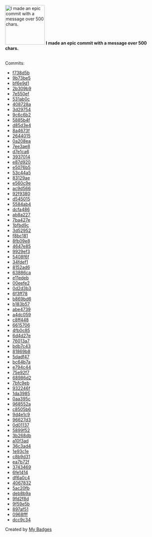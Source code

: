 <img src="https://my-badges.github.io/my-badges/epic-commit.png" alt="I made an epic commit with a message over 500 chars." title="I made an epic commit with a message over 500 chars." width="128">
<strong>I made an epic commit with a message over 500 chars.</strong>
<br><br>

Commits:

- <a href="https://github.com/VatsalSy/CloudPull/commit/f738d5b979e3df4cca9269308ac21babf80fedbc">f738d5b</a>
- <a href="https://github.com/VatsalSy/CloudPull/commit/9b73be5789dc609052f8ba04f549487134ddccb1">9b73be5</a>
- <a href="https://github.com/VatsalSy/CloudPull/commit/bf6e9d1fc884e5ac50ef91637bab273619bea4de">bf6e9d1</a>
- <a href="https://github.com/VatsalSy/CloudPull/commit/2b309b9e9b65da9ea244fbddf3dfbfd201b70008">2b309b9</a>
- <a href="https://github.com/VatsalSy/CloudPull/commit/7e550ef120bd2109fd89af2270fa4d493c6b61c6">7e550ef</a>
- <a href="https://github.com/VatsalSy/battery-batt-control/commit/531ab0c125ab22d19ed1e37d24d720e92a18b3a0">531ab0c</a>
- <a href="https://github.com/VatsalSy/battery-batt-control/commit/408728ae25c1fcf1eae26754f73894c93650fdc5">408728a</a>
- <a href="https://github.com/VatsalSy/battery-batt-control/commit/3d297547ef25b6d23ff180db4e8b13cda3b2b514">3d29754</a>
- <a href="https://github.com/VatsalSy/battery-batt-control/commit/9c6c6b2a2f78be34755b60ff1022d1ce3971f843">9c6c6b2</a>
- <a href="https://github.com/VatsalSy/battery-batt-control/commit/5885b4f28a58c86554e4a94cf6a0df20b55dd407">5885b4f</a>
- <a href="https://github.com/VatsalSy/gruvbox_custom_themes/commit/d85d3e484e650ec56c60bebb406f4aa397d06853">d85d3e4</a>
- <a href="https://github.com/VatsalSy/RemindersSync/commit/8a4673f83dca1d9cffba6fc53237d0da01a381bc">8a4673f</a>
- <a href="https://github.com/VatsalSy/RemindersSync/commit/2644015c2b4390cdfbed6f7fcbabb0c659c0f85c">2644015</a>
- <a href="https://github.com/VatsalSy/RemindersSync/commit/0a208ea7d1c3dc3823baecfa358dfde9e20a1af9">0a208ea</a>
- <a href="https://github.com/VatsalSy/RemindersSync/commit/7ee3ae84f8b3394f44be20bffe29ccda014419d6">7ee3ae8</a>
- <a href="https://github.com/VatsalSy/RemindersSync/commit/d7e1ca6d3ab7cf474aa1aef3448511b276042c3d">d7e1ca6</a>
- <a href="https://github.com/VatsalSy/RemindersSync/commit/39370149ef739e611bf6610a5dbde3ed8991f0c2">3937014</a>
- <a href="https://github.com/VatsalSy/RemindersSync/commit/e87d920f071b739a1d1035f6684cf7b240be9321">e87d920</a>
- <a href="https://github.com/VatsalSy/RemindersSync/commit/e5076b5387a885b0e55231657b10b83823cd72a7">e5076b5</a>
- <a href="https://github.com/VatsalSy/RemindersSync/commit/53c44a513cabce88cf82af7ef2f9dcc9ce4ccc93">53c44a5</a>
- <a href="https://github.com/VatsalSy/RemindersSync/commit/83129ae033cf77cb990680667f6ee9a4edc15998">83129ae</a>
- <a href="https://github.com/VatsalSy/RemindersSync/commit/e560c9ee4d8720398833f2c33851898f232e6f89">e560c9e</a>
- <a href="https://github.com/VatsalSy/RemindersSync/commit/ac9d5666364aae297cecf58c113429d5c320433f">ac9d566</a>
- <a href="https://github.com/VatsalSy/raycast-extensions/commit/92f93804a9fb79a66fb2391062809d9671d88391">92f9380</a>
- <a href="https://github.com/VatsalSy/raycast-extensions/commit/d545015bf5b06655ba1e1391074f73c0b00102d6">d545015</a>
- <a href="https://github.com/VatsalSy/raycast-extensions/commit/5584ab40f6b6a0c510048db801b5cdd34fd82fbd">5584ab4</a>
- <a href="https://github.com/VatsalSy/commits-readme-stats/commit/dcfa486bb1088e5d35629c0a378d4e8f8cc29be0">dcfa486</a>
- <a href="https://github.com/VatsalSy/commits-readme-stats/commit/ab8a22757d0ea57da6912632730dbcf872c8bfdd">ab8a227</a>
- <a href="https://github.com/VatsalSy/commits-readme-stats/commit/7ba427e528ab97191193f1e1e5db91a81b52068e">7ba427e</a>
- <a href="https://github.com/VatsalSy/commits-readme-stats/commit/1bfbd9c580d5a79897afe4b16bf8409d09c01ca1">1bfbd9c</a>
- <a href="https://github.com/VatsalSy/commits-readme-stats/commit/3d5295282a462381825cf792fda810c217949040">3d52952</a>
- <a href="https://github.com/VatsalSy/commits-readme-stats/commit/f8bc1813119aba986d455e05c95bcb2835e9e3de">f8bc181</a>
- <a href="https://github.com/VatsalSy/commits-readme-stats/commit/8fb09e8f44d3041b8111e89486e59f4d18a93ed2">8fb09e8</a>
- <a href="https://github.com/VatsalSy/commits-readme-stats/commit/4647e85825515081a4842a826fff3c5b15150f55">4647e85</a>
- <a href="https://github.com/VatsalSy/commits-readme-stats/commit/9929ef30defd74c549f78d19f2f9ac4de2dcf398">9929ef3</a>
- <a href="https://github.com/VatsalSy/commits-readme-stats/commit/5408f6f063341c272d1c8d4abf42fc5764c0e144">5408f6f</a>
- <a href="https://github.com/VatsalSy/commits-readme-stats/commit/34fdef1e81e75c9ff4be03038ca4f1225fe8d21b">34fdef1</a>
- <a href="https://github.com/VatsalSy/commits-readme-stats/commit/8152ad6a225c4ad1b4c54d689cef3d593e861717">8152ad6</a>
- <a href="https://github.com/VatsalSy/commits-readme-stats/commit/63886ca2e15dfd7329a51263c0f91dcd37382dc4">63886ca</a>
- <a href="https://github.com/VatsalSy/commits-readme-stats/commit/e11edebb2ca31879daef3d83d303c6e497de6ae8">e11edeb</a>
- <a href="https://github.com/VatsalSy/filamentsVE/commit/00eefe26ab12a635bbd3f142b0d46284cb4d1e73">00eefe2</a>
- <a href="https://github.com/VatsalSy/filamentsVE/commit/0d2d3b36e5930ff70aa7bf9df072c5fe247790b7">0d2d3b3</a>
- <a href="https://github.com/VatsalSy/filamentsVE/commit/6f3ff78a058296ae97ab05160d7aca315cd1af1a">6f3ff78</a>
- <a href="https://github.com/VatsalSy/filamentsVE/commit/b869bd6b12e9efac36156b3475c4df8f0a3482e0">b869bd6</a>
- <a href="https://github.com/VatsalSy/filamentsVE/commit/b183b573edf4e1e5b156e532d70761e5eb18583c">b183b57</a>
- <a href="https://github.com/VatsalSy/filamentsVE/commit/abe47390ca89af74f8abf773a2093a44c6f8ce9b">abe4739</a>
- <a href="https://github.com/VatsalSy/filamentsVE/commit/a4dc059a268981b7c0cd75e6557db53248b82fb1">a4dc059</a>
- <a href="https://github.com/SaumiliJana/WrinklingBubbles_old/commit/c8ff4485c8e3a974324f685faf137a3808819d89">c8ff448</a>
- <a href="https://github.com/SaumiliJana/WrinklingBubbles_old/commit/661570646dd7838f8c074d0f9e66deb91b253fb0">6615706</a>
- <a href="https://github.com/VatsalSy/DropImpact_viscoplastic_epsilonformulation/commit/4fb0c85e04d9833d613025db6580ad3ee8eef26e">4fb0c85</a>
- <a href="https://github.com/VatsalSy/DropImpact_viscoplastic_epsilonformulation/commit/6d4d27e2a30f9fd28ff4dc900ca79b3051a46ba6">6d4d27e</a>
- <a href="https://github.com/VatsalSy/DropImpact_viscoplastic_epsilonformulation/commit/76013a7f95a5487ae03fada8887476b6e6a78947">76013a7</a>
- <a href="https://github.com/VatsalSy/DropImpact_viscoplastic_epsilonformulation/commit/bdb7c43bf107a9b1189bc658a4eac8dfc940ab71">bdb7c43</a>
- <a href="https://github.com/VatsalSy/DropImpact_viscoplastic_epsilonformulation/commit/81869b8c21a42735f1fbd99c12c859735d5f5ddf">81869b8</a>
- <a href="https://github.com/VatsalSy/DropImpact_viscoplastic_epsilonformulation/commit/5dadf47537143bfc309f1f2c291941ece86df531">5dadf47</a>
- <a href="https://github.com/VatsalSy/DropImpact_viscoplastic_epsilonformulation/commit/bc64b7a0c279badb17a1f13147e1fff95deac02e">bc64b7a</a>
- <a href="https://github.com/VatsalSy/The-role-of-viscosity-on-drop-impact-forces/commit/e794c44f204e4adecbd3535c7277b4ff7bb61f4e">e794c44</a>
- <a href="https://github.com/VatsalSy/The-role-of-viscosity-on-drop-impact-forces/commit/75e92f79e830518f1921cdbc99fa6a78481ddc5a">75e92f7</a>
- <a href="https://github.com/VatsalSy/The-role-of-viscosity-on-drop-impact-forces/commit/68986d2a553d275b96c77ff11ed3f04bf04f8427">68986d2</a>
- <a href="https://github.com/VatsalSy/The-role-of-viscosity-on-drop-impact-forces/commit/7bfc9ebfbf220f31f9a28da046edef324ab2ea77">7bfc9eb</a>
- <a href="https://github.com/VatsalSy/testWebsite/commit/932246f368d2e841d2ca5df8acff1222220b056a">932246f</a>
- <a href="https://github.com/VatsalSy/hyphal-flow/commit/1da39856063649cb02ac89b836913cdf5b17db66">1da3985</a>
- <a href="https://github.com/VatsalSy/hyphal-flow/commit/0aa395c3d6be5d57d9f06164302a073189a18709">0aa395c</a>
- <a href="https://github.com/VatsalSy/hyphal-flow/commit/968552a1c36652767a647a3d1744ebae637a5ed6">968552a</a>
- <a href="https://github.com/VatsalSy/hyphal-flow/commit/c8505b6f1db3fca0ddf34ad05f15a8b5bb95eed7">c8505b6</a>
- <a href="https://github.com/VatsalSy/hyphal-flow/commit/9d4e1c9f9e3308560a64c599327d55a868347000">9d4e1c9</a>
- <a href="https://github.com/comphy-lab/VatsalSy/commit/96627d3838d0710e2835ec3f847484cd90d4a22e">96627d3</a>
- <a href="https://github.com/VatsalSy/ViscousDropImpactForces.R2/commit/0d0113781b183b04ce350be496dc10839298435d">0d01137</a>
- <a href="https://github.com/VatsalSy/ViscousDropImpactForces.R2/commit/5899f52097fef8140df1e2ef6e16c584c19f3e10">5899f52</a>
- <a href="https://github.com/VatsalSy/ViscousDropImpactForces.R2/commit/3b268dbdafacd150ee91403b700421a3c7818337">3b268db</a>
- <a href="https://github.com/VatsalSy/ViscousDropImpactForces.R2/commit/a10f3adae25f94b3c23c8762ac3c8c9f8144c98a">a10f3ad</a>
- <a href="https://github.com/VatsalSy/ViscousDropImpactForces.R2/commit/36c3ad4c01e881583d4f3274508f9bc4adf386bb">36c3ad4</a>
- <a href="https://github.com/VatsalSy/ViscousDropImpactForces.R2/commit/1e93c1ea2f63e8ef66bcff1de7f6104c4b55c5f6">1e93c1e</a>
- <a href="https://github.com/VatsalSy/ViscousDropImpactForces.R2/commit/c8b9d316637c0d0a3409c86ff37fc19f356b5c82">c8b9d31</a>
- <a href="https://github.com/VatsalSy/ViscousDropImpactForces.R2/commit/ea7b72f76054b7f28ba60781f9837294dbca5a9e">ea7b72f</a>
- <a href="https://github.com/VatsalSy/ViscousDropImpactForces.R2/commit/37434698f286f02dc45e180c7c8f53bc54efbe91">3743469</a>
- <a href="https://github.com/VatsalSy/ViscousDropImpactForces.R2/commit/6fe1414db41cefac36d7af21f7d98e5101ba79da">6fe1414</a>
- <a href="https://github.com/VatsalSy/ViscousDropImpactForces.R2/commit/df6a0c4f853cf72cf4391f016ade463c9a680315">df6a0c4</a>
- <a href="https://github.com/VatsalSy/ViscousDropImpactForces.R2/commit/406783257106fd310b1a1f25920fadbaadfbb8e5">4067832</a>
- <a href="https://github.com/VatsalSy/ViscousDropImpactForces.R2/commit/5ac20fbd541739ea37eb72f0138e81db82f737ee">5ac20fb</a>
- <a href="https://github.com/VatsalSy/ViscousDropImpactForces.R2/commit/deb8b9a720cf85d52046b11b70fa575e9f15a8ed">deb8b9a</a>
- <a href="https://github.com/VatsalSy/Vatsal_CV/commit/9fd2f8d63ab10ca71b19e622c2739094c03f6552">9fd2f8d</a>
- <a href="https://github.com/VatsalSy/Vatsal_CV/commit/9f59e5bfd7ce6359e20e54c827485717d8192472">9f59e5b</a>
- <a href="https://github.com/VatsalSy/Vatsal_CV/commit/897af511f9770d8b75da2c7be7975cd4a241d6c6">897af51</a>
- <a href="https://github.com/VatsalSy/Vatsal_CV/commit/0968fffb73ba8c20edc4c9867327bb865cb4b13a">0968fff</a>
- <a href="https://github.com/VatsalSy/Vatsal_CV/commit/dcc9c345c5ed5fc29a3277e2e33ee6ecf087d4c4">dcc9c34</a>


Created by <a href="https://github.com/my-badges/my-badges">My Badges</a>